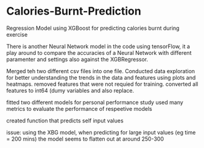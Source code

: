 # Calories-Burnt-Prediction
Regression Model using XGBoost for predicting calories burnt during exercise

There is another Neural Network model in the code using tensorFlow, it a play around to compare the accuracies of a Neural Network with
different paramenter and settings also against the XGBRegressor.

Merged teh two different csv files into one file.
Conducted data exploration for better understanding the trends in the data and features using plots and heatmaps.
removed features that were not requied for training.
converted all features to int64 (dumy variables and also replace.

fitted two different models for personal performance study
used many metrics to evaluate the performance of respeetive models

created function that predicts self input values 

issue: using the XBG model, when predicting for large input values (eg time = 200 mins) the model seems to flatten out at around 250-300
